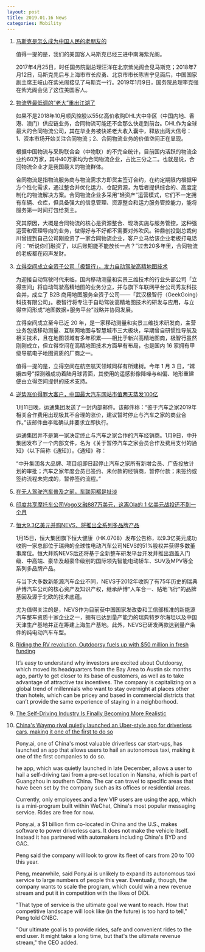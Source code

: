 ```yaml
---
layout: post
title: 2019.01.16 News
categories: Mobility
---
```


1. [马斯克是怎么成为中国人民的老朋友的](https://www.huxiu.com/article/281243.html)

    值得一提的是，我们的美国客人马斯克已经三进中南海紫光阁。

    2017年4月25日，时任国务院副总理汪洋在北京紫光阁会见马斯克；2018年7月12日，马斯克先后与上海市市长应勇、北京市市长陈吉宁见面后，中国国家副主席王岐山在紫光阁接见了马斯克一行。2019年1月9日，国务院总理李克强在紫光阁会见了这位美国客人。

2. [物流界最低调的“老大”重出江湖了](https://www.huxiu.com/article/281321.html)

    如果不是2018年10月顺风控股以55亿高价收购DHL大中华区（中国内地、香港、澳门）供应链业务，合同物流可能还不会那么快走到前台。DHL作为全球最大的合同物流公司，其在华业务被快递老大收入囊中，释放出两大信号：1、资本市场开始关注合同物流；2、合同物流业务的价值空间正在显现。

    根据中国物流与采购联合会（中物联）的不完全统计，目前国内活跃的物流企业约60万家，其中40万家均为合同物流企业，占比三分之二。也就是说，合同物流企业才是我国最大的物流群体。

    合同物流是指物流服务商与物流需求方即货主签订合约，在约定期限内根据甲方个性化需求，通过整合并优化运力、仓配资源，为后者提供综合的、高度定制化的物流解决方案。合同物流企业多采用“轻资产”运营模式，它们不一定拥有车辆、仓库，但具备强大的信息管理、资源整合和运力服务管控能力，能将服务第一时间打包给货主。

    究其原因，大概是合同物流的核心是资源整合、现场实施与服务管控，这种强运营和管理导向的业务，做得好与不好都不需要对外吹风。钟鼎创投副总裁何川曾提到自己公司刚投资了一家合同物流企业，客户立马给该企业老板打电话问：“听说你们融资了，以后账期能不能放长一点？”过去20多年里，合同物流的老板都在闷声发财。

3. [立得空间成立全资子公司「极智行」，发力自动驾驶高精地图技术](https://36kr.com/p/5172025.html)

    为迎接自动驾驶时代来临，国内移动测量和实景三维技术的行业头部公司「立得空间」将自动驾驶高精地图的业务分立，并与旗下车联网平台公司秀友科技合并，成立了 B2B 商用地图服务全资子公司——「武汉极智行（GeekGoing）科技有限公司」。极智行将专注于自动驾驶高精地图技术的研发与应用，与立得空间形成“地图数据+服务平台”战略并协同发展。

    立得空间成立至今已近 20 年，是一家移动测量和实景三维技术研发商，主营业务包括移动测量、互联网地图与智慧城市三大板块，早期曾自研惯性导航及相关技术，且在地图领域有多年积累——相比于新兴高精地图商，极智行虽然刚刚成立，但立得空间在高精地图技术方面早有布局，也是国内 16 家拥有甲级导航电子地图资质的厂商之一。

    值得一提的是，立得空间在航空航天领域同样有所建树。今年 1 月 3 日，“嫦娥四号”探测器成功着陆月球背面，其使用的遥感影像降噪与纠偏、地形重建便由立得空间提供的技术支持。

4. [逆势涨价得罪大客户，中国最大汽车网站市值两天蒸发100亿](https://36kr.com/p/5172309.html)

    1月11日晚，运通集团发送了一封内部邮件。该邮件称：“鉴于汽车之家2019年相关合作费用出现极其不合理的涨价，建议暂时停止与汽车之家的商业合作。”该邮件由李竑确认并要求立即执行。

    运通集团并不是第一家决定终止与汽车之家合作的汽车经销商。1月9日，中升集团发布了一个内部文件，名为《关于暂停汽车之家会员合作及费用支付的通知》（以下简称《通知》）。《通知》称：

    “中升集团各大品牌、项目组即日起停止汽车之家所有新增会员、广告投放计划的审批；汽车之家年度会员已签约、未付款的经销商，暂停付款；未签约或签约流程未完成的，暂停签约流程。”

5. [在无人驾驶汽车普及之前，车联网都是扯淡](https://36kr.com/p/5172314.html)

6. [印度共享摩托车公司Vogo又融887万美元，这离Ola的 1 亿美元战投还不到一个月](https://36kr.com/p/5172310.html)

7. [恒大9.3亿美元并购NEVS，将推出全系列多品牌产品](https://36kr.com/p/5172383.html)

    1月15日，恒大集团旗下恒大健康（HK.0708）发布公告称，以9.3亿美元成功收购一家总部位于瑞典的全球性电动汽车公司NEVS的51%股权并获得多数董事席位。恒大并购NEVS后还将基于全新整车研发平台开发并推出涵盖入门级、中高端、豪华及超豪华级别的国际领先智能电动轿车、SUV及MPV等全系列多品牌产品。

    与当下大多数新能源汽车企业不同，NEVS于2012年收购了有75年历史的瑞典萨博汽车公司的核心资产及知识产权，继承萨博“人车合一、贴地飞行”的品牌基因及源于北欧的技术底蕴。

    尤为值得关注的是，NEVS作为目前获中国国家发改委和工信部核准的新能源汽车整车资质十家企业之一，拥有已达到量产能力的瑞典特罗尔海坦以及中国天津生产基地并正在筹建上海生产基地。此外，NEVS已研发两款达到量产条件的纯电动汽车车型。

8. [Riding the RV revolution, Outdoorsy fuels up with $50 million in fresh funding](https://techcrunch.com/2019/01/15/riding-the-rv-revolution-outdoorsy-fuels-up-with-50-million-in-fresh-funding/)

    It’s easy to understand why investors are excited about Outdoorsy, which moved its headquarters from the Bay Area to Austin six months ago, partly to get closer to its base of customers, as well as to take advantage of attractive tax incentives. The company is capitalizing on a global trend of millennials who want to stay overnight at places other than hotels, which can be pricey and based in commercial districts that can’t provide the same experience of staying in a neighborhood.

9. [The Self-Driving Industry Is Finally Becoming More Realistic](https://www.extremetech.com/extreme/283632-self-driving-industry)

10. [China's Waymo rival quietly launched an Uber-style app for driverless cars, making it one of the first to do so](https://www.cnbc.com/2019/01/14/ponyai-launches-driverless-taxi-app-in-china.html?from=timeline&isappinstalled=0)

    Pony.ai, one of China's most valuable driverless car start-ups, has launched an app that allows users to hail an autonomous taxi, making it one of the first companies to do so.

    he app, which was quietly launched in late December, allows a user to hail a self-driving taxi from a pre-set location in Nansha, which is part of Guangzhou in southern China. The car can travel to specific areas that have been set by the company such as its offices or residential areas.

    Currently, only employees and a few VIP users are using the app, which is a mini-program built within WeChat, China's most popular messaging service. Rides are free for now.

    Pony.ai, a $1 billion firm co-located in China and the U.S., makes software to power driverless cars. It does not make the vehicle itself. Instead it has partnered with automakers including China's BYD and GAC.

    Peng said the company will look to grow its fleet of cars from 20 to 100 this year.

    Peng, meanwhile, said Pony.ai is unlikely to expand its autonomous taxi service to large numbers of people this year. Eventually, though, the company wants to scale the program, which could win a new revenue stream and put it in competition with the likes of DiDi.

    "That type of service is the ultimate goal we want to reach. How that competitive landscape will look like (in the future) is too hard to tell," Peng told CNBC.

    "Our ultimate goal is to provide rides, safe and convenient rides to the end user. It might take a long time, but that's the ultimate revenue stream," the CEO added.